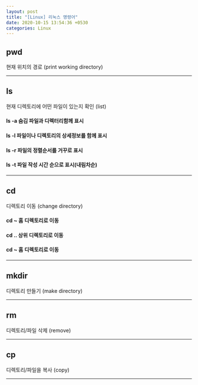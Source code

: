 ```yaml
---
layout: post
title: "[Linux] 리눅스 명령어"
date: 2020-10-15 13:54:36 +0530
categories: Linux
---
```


## pwd

현재 위치의 경로 (print working directory)

---

## ls

현재 디렉토리에 어떤 파일이 있는지 확인 (list)

#### ls -a 숨김 파일과 디렉터리함께 표시

#### ls -l 파일이나 디렉토리의 상세정보를 함께 표시

#### ls -r 파일의 정렬순서를 거꾸로 표시

#### ls -t 파일 작성 시간 순으로 표시(내림차순)

---

## cd

디렉토리 이동 (change directory)

#### cd ~ 홈 디렉토리로 이동

#### cd .. 상위 디렉토리로 이동

#### cd ~ 홈 디렉토리로 이동

---

## mkdir

디렉토리 만들기 (make directory)

---

## rm

디렉토리/파일 삭제 (remove)

---

## cp

디렉토리/파일을 복사 (copy)

---

